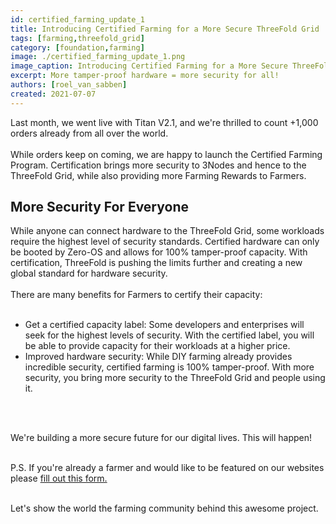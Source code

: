 ```yaml
---
id: certified_farming_update_1
title: Introducing Certified Farming for a More Secure ThreeFold Grid 
tags: [farming,threefold_grid]
category: [foundation,farming]
image: ./certified_farming_update_1.png
image_caption: Introducing Certified Farming for a More Secure ThreeFold Grid
excerpt: More tamper-proof hardware = more security for all!
authors: [roel_van_sabben]
created: 2021-07-07
---
```


Last month, we went live with Titan V2.1, and we're thrilled to count +1,000 orders already from all over the world.
<br/>
<br/>
While orders keep on coming, we are happy to launch the Certified Farming Program. Certification brings more security to 3Nodes and hence to the ThreeFold Grid, while also providing more Farming Rewards to Farmers. 

## More Security For Everyone

While anyone can connect hardware to the ThreeFold Grid, some workloads require the highest level of security standards. Certified hardware can only be booted by Zero-OS and allows for 100% tamper-proof capacity. With certification, ThreeFold is pushing the limits further and creating a new global standard for hardware security.
<br/>
<br/>
There are many benefits for Farmers to certify their capacity: 
<br/>
<br/>

- Get a certified capacity label: Some developers and enterprises will seek for the highest levels of security. With the certified label, you will be able to provide capacity for their workloads at a higher price. 
- Improved hardware security: While DIY farming already provides incredible security, certified farming is 100% tamper-proof. With more security, you bring more security to the ThreeFold Grid and people using it. 
<br/>
<br/>

We're building a more secure future for our digital lives. This will happen! 
<br/>
<br/>

P.S. If you're already a farmer and would like to be featured on our websites please [fill out this form.](https://forms.gle/cW6uFUhkohSw81KT6) 
<br/>
<br/>

Let's show the world the farming community behind this awesome project.
